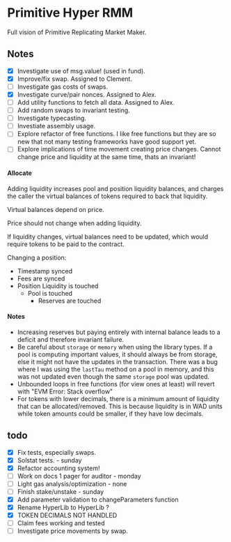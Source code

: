 # Primitive Hyper RMM

Full vision of Primitive Replicating Market Maker.

## Notes

- [x] Investigate use of msg.value! (used in fund).
- [x] Improve/fix swap. Assigned to Clement.
- [ ] Investigate gas costs of swaps.
- [x] Investigate curve/pair nonces. Assigned to Alex.
- [ ] Add utility functions to fetch all data. Assigned to Alex.
- [ ] Add random swaps to invariant testing.
- [ ] Investigate typecasting.
- [ ] Investiate assembly usage.
- [ ] Explore refactor of free functions. I like free functions but they are so new that not many testing frameworks have good support yet.
- [ ] Explore implications of time movement creating price changes. Cannot change price and liquidity at the same time, thats an invariant!

#### Allocate

Adding liquidity increases pool and position liquidity balances, and charges the caller the virtual balances of tokens required to back that liquidity.

Virtual balances depend on price.

Price should not change when adding liquidity.

If liquidity changes, virtual balances need to be updated, which would require tokens to be paid to the contract.

Changing a position:

- Timestamp synced
- Fees are synced
- Position Liquidity is touched
  - Pool is touched
    - Reserves are touched

#### Notes

- Increasing reserves but paying entirely with internal balance leads to a deficit and therefore invariant failure.
- Be careful about `storage` or `memory` when using the library types. If a pool is computing important values, it should always be from storage, else it might not have the updates in the transaction. There was a bug where I was using the `lastTau` method on a pool in memory, and this was not updated even though the same `storage` pool was updated.
- Unbounded loops in free functions (for view ones at least) will revert with "EVM Error: Stack overflow"
- For tokens with lower decimals, there is a minimum amount of liquidity that can be allocated/removed. This is because liquidity is in WAD units while token amounts could be smaller, if they have low decimals.

## todo

- [x] Fix tests, especially swaps.
- [x] Solstat tests. - sunday
- [x] Refactor accounting system!
- [ ] Work on docs 1 pager for auditor - monday
- [ ] Light gas analysis/optimization - none
- [ ] Finish stake/unstake - sunday
- [x] Add parameter validation to changeParameters function
- [x] Rename HyperLib to HyperLib ?
- [x] TOKEN DECIMALS NOT HANDLED
- [ ] Claim fees working and tested
- [ ] Investigate price movements by swap.

